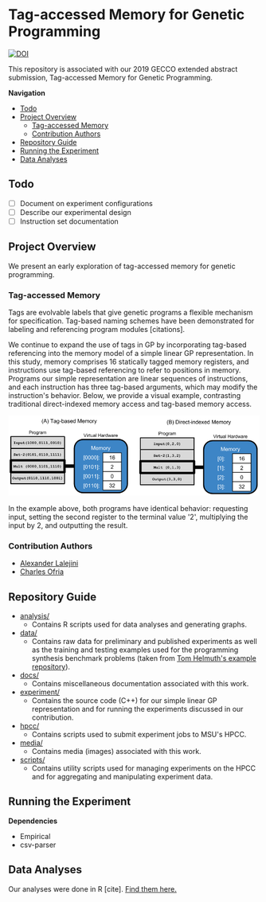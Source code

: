 # Tag-accessed Memory for Genetic Programming

[![DOI](https://zenodo.org/badge/167870191.svg)](https://zenodo.org/badge/latestdoi/167870191)

This repository is associated with our 2019 GECCO extended abstract submission,
Tag-accessed Memory for Genetic Programming.

**Navigation**

<!-- TOC -->

- [Todo](#todo)
- [Project Overview](#project-overview)
  - [Tag-accessed Memory](#tag-accessed-memory)
  - [Contribution Authors](#contribution-authors)
- [Repository Guide](#repository-guide)
- [Running the Experiment](#running-the-experiment)
- [Data Analyses](#data-analyses)

<!-- /TOC -->

## Todo

- [ ] Document on experiment configurations
- [ ] Describe our experimental design
- [ ] Instruction set documentation

## Project Overview

We present an early exploration of tag-accessed memory for genetic programming.

### Tag-accessed Memory

Tags are evolvable labels that give genetic programs a flexible mechanism for specification.
Tag-based naming schemes have been demonstrated for labeling and referencing program
modules [citations].

We continue to expand the use of tags in GP by incorporating tag-based referencing
into the memory model of a simple linear GP representation.
In this study, memory comprises 16 statically tagged memory registers, and instructions
use tag-based referencing to refer to positions in memory.
Programs our simple representation are linear sequences of instructions, and each
instruction has three tag-based arguments, which may modify the instruction's
behavior. Below, we provide a visual example, contrasting traditional direct-indexed
memory access and tag-based memory access.

![tag-accessed memory example](./media/memory-access-cartoon.png)

In the example above, both programs have identical behavior: requesting input,
setting the second register to the terminal value '2', multiplying the input by
2, and outputting the result.

### Contribution Authors

- [Alexander Lalejini](lalejini.com)
- [Charles  Ofria](https://scholar.google.com/citations?user=nYLuKDAAAAAJ&hl=en)

## Repository Guide

- [analysis/](https://github.com/amlalejini/GECCO-2019-tag-accessed-memory/tree/master/analysis/)
  - Contains R scripts used for data analyses and generating graphs.
- [data/](https://github.com/amlalejini/GECCO-2019-tag-accessed-memory/tree/master/data/)
  - Contains raw data for preliminary and published experiments as well as the
    training and testing examples used for the programming synthesis benchmark 
    problems (taken from [Tom Helmuth's example repository](https://github.com/thelmuth/Program-Synthesis-Benchmark-Data)).
- [docs/](https://github.com/amlalejini/GECCO-2019-tag-accessed-memory/tree/master/docs/)
  - Contains miscellaneous documentation associated with this work.
- [experiment/](https://github.com/amlalejini/GECCO-2019-tag-accessed-memory/tree/master/experiment/)
  - Contains the source code (C++) for our simple linear GP representation and for
    running the experiments discussed in our contribution.
- [hpcc/](https://github.com/amlalejini/GECCO-2019-tag-accessed-memory/tree/master/hpcc/)
  - Contains scripts used to submit experiment jobs to MSU's HPCC.
- [media/](https://github.com/amlalejini/GECCO-2019-tag-accessed-memory/tree/master/media/)
  - Contains media (images) associated with this work.
- [scripts/](https://github.com/amlalejini/GECCO-2019-tag-accessed-memory/tree/master/scripts/)
  - Contains utility scripts used for managing experiments on the HPCC and for aggregating
    and manipulating experiment data.

## Running the Experiment

**Dependencies**

- Empirical
- csv-parser

## Data Analyses

Our analyses were done in R [cite]. [Find them here.](./analysis/tag-mem-analysis.html)

